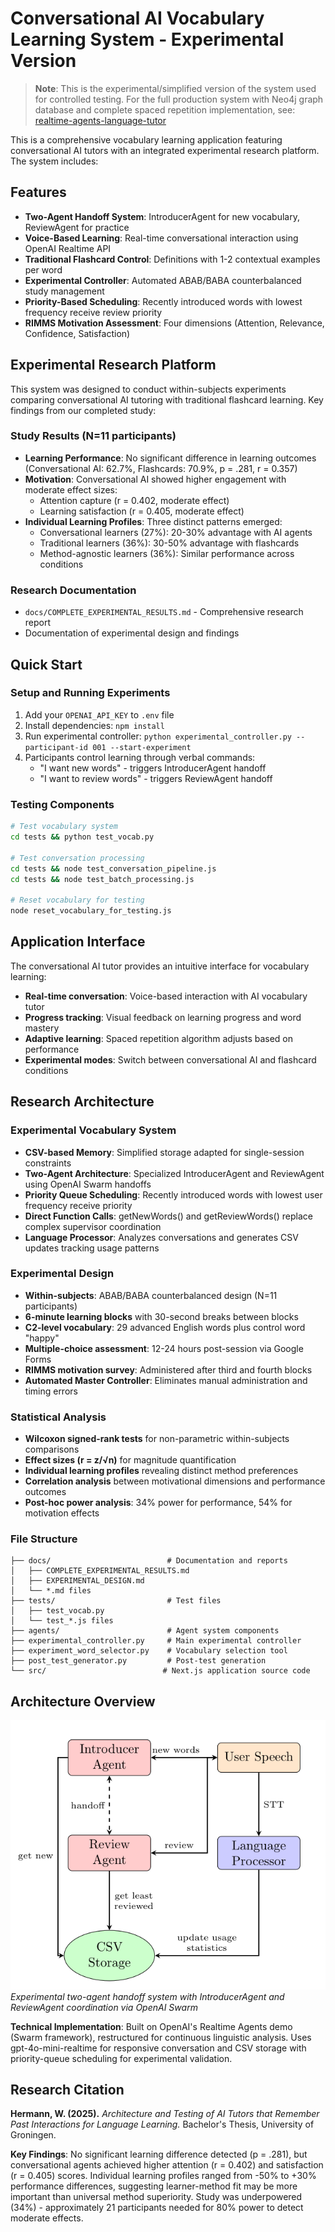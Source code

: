 # Conversational AI Vocabulary Learning System - Experimental Version

> **Note**: This is the experimental/simplified version of the system used for controlled testing. For the full production system with Neo4j graph database and complete spaced repetition implementation, see: [realtime-agents-language-tutor](https://github.com/coding-crying/realtime-agents-language-tutor)

This is a comprehensive vocabulary learning application featuring conversational AI tutors with an integrated experimental research platform. The system includes:

## Features
- **Two-Agent Handoff System**: IntroducerAgent for new vocabulary, ReviewAgent for practice
- **Voice-Based Learning**: Real-time conversational interaction using OpenAI Realtime API
- **Traditional Flashcard Control**: Definitions with 1-2 contextual examples per word
- **Experimental Controller**: Automated ABAB/BABA counterbalanced study management
- **Priority-Based Scheduling**: Recently introduced words with lowest frequency receive review priority
- **RIMMS Motivation Assessment**: Four dimensions (Attention, Relevance, Confidence, Satisfaction)

## Experimental Research Platform

This system was designed to conduct within-subjects experiments comparing conversational AI tutoring with traditional flashcard learning. Key findings from our completed study:

### Study Results (N=11 participants)
- **Learning Performance**: No significant difference in learning outcomes (Conversational AI: 62.7%, Flashcards: 70.9%, p = .281, r = 0.357)
- **Motivation**: Conversational AI showed higher engagement with moderate effect sizes:
  - Attention capture (r = 0.402, moderate effect)
  - Learning satisfaction (r = 0.405, moderate effect)
- **Individual Learning Profiles**: Three distinct patterns emerged:
  - Conversational learners (27%): 20-30% advantage with AI agents
  - Traditional learners (36%): 30-50% advantage with flashcards  
  - Method-agnostic learners (36%): Similar performance across conditions

### Research Documentation
- `docs/COMPLETE_EXPERIMENTAL_RESULTS.md` - Comprehensive research report
- Documentation of experimental design and findings

## Quick Start

### Setup and Running Experiments
1. Add your `OPENAI_API_KEY` to `.env` file
2. Install dependencies: `npm install`
3. Run experimental controller: `python experimental_controller.py --participant-id 001 --start-experiment`
4. Participants control learning through verbal commands:
   - "I want new words" - triggers IntroducerAgent handoff
   - "I want to review words" - triggers ReviewAgent handoff

### Testing Components
```bash
# Test vocabulary system
cd tests && python test_vocab.py

# Test conversation processing
cd tests && node test_conversation_pipeline.js
cd tests && node test_batch_processing.js

# Reset vocabulary for testing
node reset_vocabulary_for_testing.js
```

## Application Interface

The conversational AI tutor provides an intuitive interface for vocabulary learning:
- **Real-time conversation**: Voice-based interaction with AI vocabulary tutor
- **Progress tracking**: Visual feedback on learning progress and word mastery
- **Adaptive learning**: Spaced repetition algorithm adjusts based on performance
- **Experimental modes**: Switch between conversational AI and flashcard conditions

## Research Architecture

### Experimental Vocabulary System
- **CSV-based Memory**: Simplified storage adapted for single-session constraints  
- **Two-Agent Architecture**: Specialized IntroducerAgent and ReviewAgent using OpenAI Swarm handoffs
- **Priority Queue Scheduling**: Recently introduced words with lowest user frequency receive priority
- **Direct Function Calls**: getNewWords() and getReviewWords() replace complex supervisor coordination
- **Language Processor**: Analyzes conversations and generates CSV updates tracking usage patterns

### Experimental Design  
- **Within-subjects**: ABAB/BABA counterbalanced design (N=11 participants)
- **6-minute learning blocks** with 30-second breaks between blocks
- **C2-level vocabulary**: 29 advanced English words plus control word "happy"
- **Multiple-choice assessment**: 12-24 hours post-session via Google Forms
- **RIMMS motivation survey**: Administered after third and fourth blocks
- **Automated Master Controller**: Eliminates manual administration and timing errors

### Statistical Analysis
- **Wilcoxon signed-rank tests** for non-parametric within-subjects comparisons
- **Effect sizes (r = z/√n)** for magnitude quantification  
- **Individual learning profiles** revealing distinct method preferences
- **Correlation analysis** between motivational dimensions and performance outcomes
- **Post-hoc power analysis**: 34% power for performance, 54% for motivation effects

### File Structure
```
├── docs/                          # Documentation and reports
│   ├── COMPLETE_EXPERIMENTAL_RESULTS.md
│   ├── EXPERIMENTAL_DESIGN.md
│   └── *.md files
├── tests/                         # Test files
│   ├── test_vocab.py
│   └── test_*.js files
├── agents/                        # Agent system components
├── experimental_controller.py     # Main experimental controller
├── experiment_word_selector.py    # Vocabulary selection tool
├── post_test_generator.py         # Post-test generation
└── src/                          # Next.js application source code
```

## Architecture Overview

![Model Architecture](Screenshot%20from%202025-09-02%2023-43-42.png)
*Experimental two-agent handoff system with IntroducerAgent and ReviewAgent coordination via OpenAI Swarm*

**Technical Implementation**: Built on OpenAI's Realtime Agents demo (Swarm framework), restructured for continuous linguistic analysis. Uses gpt-4o-mini-realtime for responsive conversation and CSV storage with priority-queue scheduling for experimental validation.

## Research Citation
**Hermann, W. (2025).** *Architecture and Testing of AI Tutors that Remember Past Interactions for Language Learning.* Bachelor's Thesis, University of Groningen.

**Key Findings**: No significant learning difference detected (p = .281), but conversational agents achieved higher attention (r = 0.402) and satisfaction (r = 0.405) scores. Individual learning profiles ranged from -50% to +30% performance differences, suggesting learner-method fit may be more important than universal method superiority. Study was underpowered (34%) - approximately 21 participants needed for 80% power to detect moderate effects.
